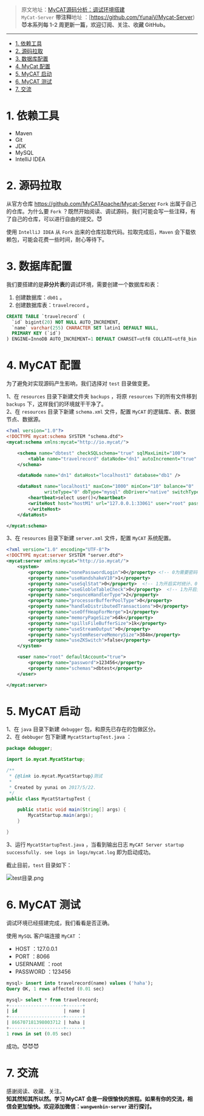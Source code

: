 >  原文地址：[MyCAT源码分析：调试环境搭建](https://github.com/YunaiV/Blog/blob/master/Database/MyCAT/1001-MyCAT%E6%BA%90%E7%A0%81%E5%88%86%E6%9E%90%EF%BC%9A%E8%B0%83%E8%AF%95%E7%8E%AF%E5%A2%83%E6%90%AD%E5%BB%BA.md)  
> `MyCat-Server` **带注释**地址 ：[https://github.com/YunaiV/Mycat-Server)  
> **😈本系列每 1-2 周更新一篇，欢迎订阅、关注、收藏 GitHub。**  

-------

- [1. 依赖工具](#)
- [2. 源码拉取](#)
- [3. 数据库配置](#)
- [4. MyCat 配置](#)
- [5. MyCAT 启动](#)
- [6. MyCAT 测试](#)
- [7. 交流](#)

# 1. 依赖工具

* Maven
* Git
* JDK
* MySQL
* IntelliJ IDEA

# 2. 源码拉取

从官方仓库 https://github.com/MyCATApache/Mycat-Server `Fork` 出属于自己的仓库。为什么要 `Fork` ？既然开始阅读、调试源码，我们可能会写一些注释，有了自己的仓库，可以进行自由的提交。😈

使用 `IntelliJ IDEA` 从 `Fork` 出来的仓库拉取代码。拉取完成后，`Maven` 会下载依赖包，可能会花费一些时间，耐心等待下。

# 3. 数据库配置

我们要搭建的是**非分片表**的调试环境，需要创建一个数据库和表：

1. 创建数据库：`db01` 。
2. 创建数据库表：`travelrecord` 。

```SQL
CREATE TABLE `travelrecord` (
  `id` bigint(20) NOT NULL AUTO_INCREMENT,
  `name` varchar(255) CHARACTER SET latin1 DEFAULT NULL,
  PRIMARY KEY (`id`)
) ENGINE=InnoDB AUTO_INCREMENT=1 DEFAULT CHARSET=utf8 COLLATE=utf8_bin
```

# 4. MyCAT 配置

为了避免对实现源码产生影响，我们选择对 `test` 目录做变更。

1、在 `resources` 目录下新建文件夹 `backups` ，将原 `resources` 下的所有文件移到 `backups` 下，这样我们的环境就干干净了。  
2、在 `resources` 目录下新建 `schema.xml` 文件，配置 `MyCAT` 的逻辑库、表、数据节点、数据源。

```xml
<?xml version="1.0"?>
<!DOCTYPE mycat:schema SYSTEM "schema.dtd">
<mycat:schema xmlns:mycat="http://io.mycat/">

    <schema name="dbtest" checkSQLschema="true" sqlMaxLimit="100">
        <table name="travelrecord" dataNode="dn1" autoIncrement="true" primaryKey="id" />
    </schema>

	<dataNode name="dn1" dataHost="localhost1" database="db1" />

	<dataHost name="localhost1" maxCon="1000" minCon="10" balance="0"
			  writeType="0" dbType="mysql" dbDriver="native" switchType="1" slaveThreshold="100">
		<heartbeat>select user()</heartbeat>
		<writeHost host="hostM1" url="127.0.0.1:33061" user="root" password="123456"> <!-- ‼️‼️‼️ url、user、password 设置成你的数据库 -->
		</writeHost>
	</dataHost>

</mycat:schema>
```

3、在 `resources` 目录下新建 `server.xml` 文件，配置 `MyCAT` 系统配置。

```xml
<?xml version="1.0" encoding="UTF-8"?>
<!DOCTYPE mycat:server SYSTEM "server.dtd">
<mycat:server xmlns:mycat="http://io.mycat/">
	<system>
        <property name="nonePasswordLogin">0</property> <!-- 0为需要密码登陆、1为不需要密码登陆 ,默认为0，设置为1则需要指定默认账户-->
        <property name="useHandshakeV10">1</property>
        <property name="useSqlStat">0</property>  <!-- 1为开启实时统计、0为关闭 -->
        <property name="useGlobleTableCheck">0</property>  <!-- 1为开启全加班一致性检测、0为关闭 -->
		<property name="sequnceHandlerType">2</property>
		<property name="processorBufferPoolType">0</property>
		<property name="handleDistributedTransactions">0</property>
		<property name="useOffHeapForMerge">1</property>
        <property name="memoryPageSize">64k</property>
		<property name="spillsFileBufferSize">1k</property>
		<property name="useStreamOutput">0</property>
		<property name="systemReserveMemorySize">384m</property>
		<property name="useZKSwitch">false</property>
	</system>

	<user name="root" defaultAccount="true">
		<property name="password">123456</property>
		<property name="schemas">dbtest</property>
	</user>

</mycat:server>
```

# 5. MyCAT 启动

1、在 `java` 目录下新建 `debugger` 包，和原先已存在的包做区分。  
2、在 `debbuger` 包下新建 `MycatStartupTest.java` ：

```Java
package debugger;

import io.mycat.MycatStartup;

/**
 * {@link io.mycat.MycatStartup}测试
 *
 * Created by yunai on 2017/5/22.
 */
public class MycatStartupTest {

    public static void main(String[] args) {
        MycatStartup.main(args);
    }

}
```

3、运行 `MycatStartupTest.java` ，当看到输出日志 `MyCAT Server startup successfully. see logs in logs/mycat.log` 即为启动成功。

截止目前，`test` 目录如下：

![test目录.png](https://raw.githubusercontent.com/YunaiV/Blog/master/Database/MyCAT/images/1001/test目录.png)

# 6. MyCAT 测试

调试环境已经搭建完成，我们看看是否正确。

使用 `MySQL` 客户端连接 `MyCAT` ：

* HOST ：127.0.0.1
* PORT ：8066
* USERNAME ：root
* PASSWORD ：123456

```SQL
mysql> insert into travelrecord(name) values ('haha');
Query OK, 1 rows affected (0.01 sec)

mysql> select * from travelrecord;
+--------------------+------+
| id                 | name |
+--------------------+------+
| 866707181398003712 | haha |
+--------------------+------+
1 rows in set (0.05 sec)
```

成功。😈😈😈

# 7. 交流

感谢阅读、收藏、关注。  
**知其然知其所以然。学习 MyCAT 会是一段很愉快的旅程。如果有你的交流，相信会更加愉快。欢迎添加微信：`wangwenbin-server` 进行探讨。**


